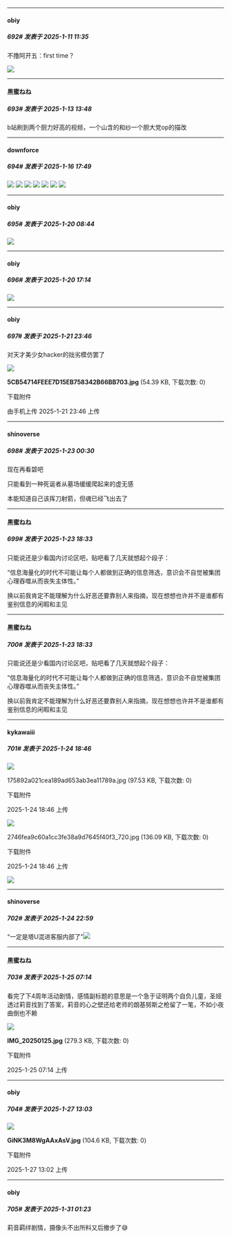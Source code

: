 ﻿
*****

####  obiy  
##### 692#       发表于 2025-1-11 11:35

不撸阿开五：first time？

<img src="https://p.sda1.dev/21/4c48cfe60485a162cfad8d33e3d3175a/image.jpg" referrerpolicy="no-referrer">


*****

####  黒蜜ねね  
##### 693#       发表于 2025-1-13 13:48

b站刷到两个厨力好高的视频，一个山含的和纱一个胆大党op的描改

*****

####  downforce  
##### 694#       发表于 2025-1-16 17:49

<img src="https://p.sda1.dev/21/c5ad9f46b682ccea83e610c35e85b8f0/image.jpg" referrerpolicy="no-referrer">
<img src="https://p.sda1.dev/21/0480120a7b425a1355cfca46f1fe4ec6/image.jpg" referrerpolicy="no-referrer">
<img src="https://p.sda1.dev/21/2ef123bcd5e13738e5b074b4d3f873cd/image.jpg" referrerpolicy="no-referrer">
<img src="https://p.sda1.dev/21/3652a5f327ab4cb69e78b51ba5703cbf/image.jpg" referrerpolicy="no-referrer">
<img src="https://p.sda1.dev/21/435bcf5d1ab419427fdb7e9e18229ade/image.jpg" referrerpolicy="no-referrer">
<img src="https://p.sda1.dev/21/56940853c3a2dca77a4bf5673c1235cc/image.jpg" referrerpolicy="no-referrer">
<img src="https://p.sda1.dev/21/bfe90612e0c673edbf5568117f58adfc/image.jpg" referrerpolicy="no-referrer">

*****

####  obiy  
##### 695#       发表于 2025-1-20 08:44

<img src="https://p.sda1.dev/21/2947376d041ae7c9905c8139123d0015/image.jpg" referrerpolicy="no-referrer">


*****

####  obiy  
##### 696#       发表于 2025-1-20 17:14

<img src="https://p.sda1.dev/21/9a046e892522fc552c8c01b324580cfe/image.jpg" referrerpolicy="no-referrer">


*****

####  obiy  
##### 697#       发表于 2025-1-21 23:46

对天才美少女hacker的拙劣模仿罢了

<img src="https://img.saraba1st.com/forum/202501/21/234643aefagbf5kf6ydxc6.jpg" referrerpolicy="no-referrer">

<strong>5CB54714FEEE7D15EB758342B66BB703.jpg</strong> (54.39 KB, 下载次数: 0)

下载附件

由手机上传
2025-1-21 23:46 上传


*****

####  shinoverse  
##### 698#       发表于 2025-1-23 00:30

现在再看碧吧

只能看到一种死诞者从墓场缓缓爬起来的虚无感

本能知道自己该挥刀射箭，但魂已经飞出去了


*****

####  黒蜜ねね  
##### 699#       发表于 2025-1-23 18:33

只能说还是少看国内讨论区吧，贴吧看了几天就想起个段子：

“信息海量化的时代不可能让每个人都做到正确的信息筛选，意识会不自觉被集团心理吞噬从而丧失主体性。”

换以前我肯定不能理解为什么好恶还要靠别人来指摘，现在想想也许并不是谁都有鉴别信息的闲暇和主见


*****

####  黒蜜ねね  
##### 700#       发表于 2025-1-23 18:33

只能说还是少看国内讨论区吧，贴吧看了几天就想起个段子：

“信息海量化的时代不可能让每个人都做到正确的信息筛选，意识会不自觉被集团心理吞噬从而丧失主体性。”

换以前我肯定不能理解为什么好恶还要靠别人来指摘，现在想想也许并不是谁都有鉴别信息的闲暇和主见

*****

####  kykawaiii  
##### 701#       发表于 2025-1-24 18:46

<img src="https://static.saraba1st.com/image/smiley/face2017/009.gif" referrerpolicy="no-referrer">

175892a021cea189ad653ab3ea11789a.jpg
(97.53 KB, 下载次数: 0)

下载附件

2025-1-24 18:46 上传

<img src="https://img.saraba1st.com/forum/202501/24/184644eeh937fff9u4p3ff.jpg" referrerpolicy="no-referrer">

2746fea9c60a1cc3fe38a9d7645f40f3_720.jpg
(136.09 KB, 下载次数: 0)

下载附件

2025-1-24 18:46 上传

<img src="https://img.saraba1st.com/forum/202501/24/184650a27km5mqo5w5qmmw.jpg" referrerpolicy="no-referrer">


*****

####  shinoverse  
##### 702#       发表于 2025-1-24 22:59

“一定是塔U混进客服内部了”<img src="https://static.saraba1st.com/image/smiley/face2017/049.png" referrerpolicy="no-referrer">

*****

####  黒蜜ねね  
##### 703#       发表于 2025-1-25 07:14

看完了下4周年活动剧情，感情副标题的意思是一个急于证明两个自负儿童，圣娅透过莉音找到了答案，莉音的心之壁还给老师的朗基努斯之枪留了一笔，不如小夜曲倒也不赖

<img src="https://img.saraba1st.com/forum/202501/25/071411wod1v0vzou844bid.jpg" referrerpolicy="no-referrer">

<strong>IMG_20250125.jpg</strong> (279.3 KB, 下载次数: 0)

下载附件

2025-1-25 07:14 上传


*****

####  obiy  
##### 704#       发表于 2025-1-27 13:03

<img src="https://img.saraba1st.com/forum/202501/27/130249oa4fzl404fma1a88.jpg" referrerpolicy="no-referrer">

<strong>GiNK3M8WgAAxAsV.jpg</strong> (104.6 KB, 下载次数: 0)

下载附件

2025-1-27 13:02 上传

*****

####  obiy  
##### 705#       发表于 2025-1-31 01:23

莉音羁绊剧情，摄像头不出所料又后撤步了😅

